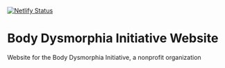 [![Netlify Status](https://api.netlify.com/api/v1/badges/2d523d8d-1e07-4624-9498-a9c28ddd0117/deploy-status)](https://app.netlify.com/sites/thebdi/deploys)

# Body Dysmorphia Initiative Website
Website for the Body Dysmorphia Initiative, a nonprofit organization
